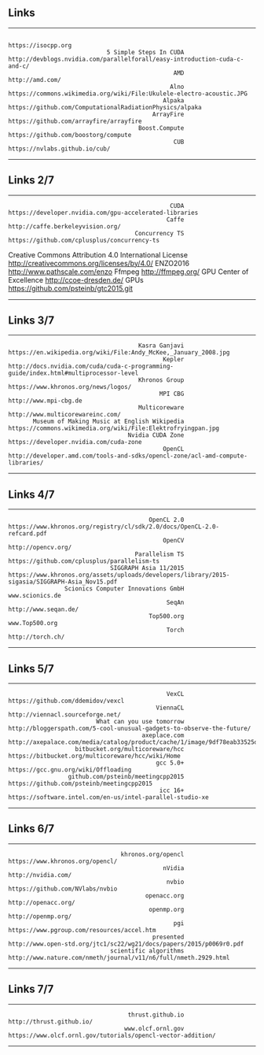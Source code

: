 ## Links
------------------------------------------------------ ----------------------------------------------------------------------------------------------------------------------------------------
                                                                                                                                                                             https://isocpp.org
                                5 Simple Steps In CUDA                                                                http://devblogs.nvidia.com/parallelforall/easy-introduction-cuda-c-and-c/
                                                   AMD                                                                                                                          http://amd.com/
                                                  Alno                                                                     https://commons.wikimedia.org/wiki/File:Ukulele-electro-acoustic.JPG
                                                Alpaka                                                                                  https://github.com/ComputationalRadiationPhysics/alpaka
                                             ArrayFire                                                                                                   https://github.com/arrayfire/arrayfire
                                         Boost.Compute                                                                                                      https://github.com/boostorg/compute
                                                   CUB                                                                                                            https://nvlabs.github.io/cub/
------------------------------------------------------ ----------------------------------------------------------------------------------------------------------------------------------------


## Links 2/7

------------------------------------------------------ ----------------------------------------------------------------------------------------------------------------------------------------
                                                  CUDA                                                                                   https://developer.nvidia.com/gpu-accelerated-libraries
                                                 Caffe                                                                                                         http://caffe.berkeleyvision.org/
                                        Concurrency TS                                                                                              https://github.com/cplusplus/concurrency-ts
Creative Commons Attribution 4.0 International License                                                                                              http://creativecommons.org/licenses/by/4.0/
                                              ENZO2016                                                                                                            http://www.pathscale.com/enzo
                                                Ffmpeg                                                                                                                       http://ffmpeg.org/
                              GPU Center of Excellence                                                                                                                  http://ccoe-dresden.de/
                                                  GPUs                                                                                                   https://github.com/psteinb/gtc2015.git
------------------------------------------------------ ----------------------------------------------------------------------------------------------------------------------------------------


## Links 3/7

------------------------------------------------------ ----------------------------------------------------------------------------------------------------------------------------------------
                                         Kasra Ganjavi                                                                          https://en.wikipedia.org/wiki/File:Andy_McKee,_January_2008.jpg
                                                Kepler                                                     http://docs.nvidia.com/cuda/cuda-c-programming-guide/index.html#multiprocessor-level
                                         Khronos Group                                                                                                      https://www.khronos.org/news/logos/
                                               MPI CBG                                                                                                                    http://www.mpi-cbg.de
                                         Multicoreware                                                                                                         http://www.multicorewareinc.com/
           Museum of Making Music at English Wikipedia                                                                             https://commons.wikimedia.org/wiki/File:Elektrofryingpan.jpg
                                      Nvidia CUDA Zone                                                                                                   https://developer.nvidia.com/cuda-zone
                                                OpenCL                                                           http://developer.amd.com/tools-and-sdks/opencl-zone/acl-amd-compute-libraries/
------------------------------------------------------ ----------------------------------------------------------------------------------------------------------------------------------------


## Links 4/7

------------------------------------------------------ ----------------------------------------------------------------------------------------------------------------------------------------
                                            OpenCL 2.0                                                                  https://www.khronos.org/registry/cl/sdk/2.0/docs/OpenCL-2.0-refcard.pdf
                                                OpenCV                                                                                                                       http://opencv.org/
                                        Parallelism TS                                                                                              https://github.com/cplusplus/parallelism-ts
                                 SIGGRAPH Asia 11/2015                                           https://www.khronos.org/assets/uploads/developers/library/2015-sigasia/SIGGRAPH-Asia_Nov15.pdf
                    Scionics Computer Innovations GmbH                                                                                                                          www.scionics.de
                                                 SeqAn                                                                                                                     http://www.seqan.de/
                                            Top500.org                                                                                                                           www.Top500.org
                                                 Torch                                                                                                                         http://torch.ch/
------------------------------------------------------ ----------------------------------------------------------------------------------------------------------------------------------------


## Links 5/7

------------------------------------------------------ ----------------------------------------------------------------------------------------------------------------------------------------
                                                 VexCL                                                                                                        https://github.com/ddemidov/vexcl
                                              ViennaCL                                                                                                         http://viennacl.sourceforge.net/
                             What can you use tomorrow                                                                    http://bloggerspath.com/5-cool-unusual-gadgets-to-observe-the-future/
                                          axeplace.com http://axepalace.com/media/catalog/product/cache/1/image/9df78eab33525d08d6e5fb8d27136e95/d/v/dv020_jpg_jumbo_h70433.001_black_flat3.jpg
                       bitbucket.org/multicoreware/hcc                                                                                        https://bitbucket.org/multicoreware/hcc/wiki/Home
                                              gcc 5.0+                                                                                                      https://gcc.gnu.org/wiki/Offloading
                     github.com/psteinb/meetingcpp2015                                                                                                https://github.com/psteinb/meetingcpp2015
                                               icc 16+                                                                                https://software.intel.com/en-us/intel-parallel-studio-xe
------------------------------------------------------ ----------------------------------------------------------------------------------------------------------------------------------------


## Links 6/7

------------------------------------------------------ ----------------------------------------------------------------------------------------------------------------------------------------
                                    khronos.org/opencl                                                                                                          https://www.khronos.org/opencl/
                                                nVidia                                                                                                                       http://nvidia.com/
                                                 nvbio                                                                                                          https://github.com/NVlabs/nvbio
                                           openacc.org                                                                                                                      http://openacc.org/
                                            openmp.org                                                                                                                       http://openmp.org/
                                                   pgi                                                                                               https://www.pgroup.com/resources/accel.htm
                                             presented                                                                      http://www.open-std.org/jtc1/sc22/wg21/docs/papers/2015/p0069r0.pdf
                                 scientific algorithms                                                                          http://www.nature.com/nmeth/journal/v11/n6/full/nmeth.2929.html
------------------------------------------------------ ----------------------------------------------------------------------------------------------------------------------------------------


## Links 7/7

------------------------------------------------------ ----------------------------------------------------------------------------------------------------------------------------------------
                                      thrust.github.io                                                                                                                 http://thrust.github.io/
                                     www.olcf.ornl.gov                                                                              https://www.olcf.ornl.gov/tutorials/opencl-vector-addition/
------------------------------------------------------ ----------------------------------------------------------------------------------------------------------------------------------------
